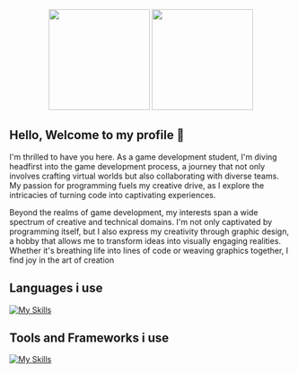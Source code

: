 <div align="center">
<img height="180em" src="https://github-readme-stats.vercel.app/api?username=viann-van-staden&show_icons=true&theme=aura_dark&include_all_commits=true&count_private=true"/>
<img height="180em" src="https://github-readme-stats.vercel.app/api/top-langs/?username=viann-van-staden&size_weight=0.5&count_weight=0.5&theme=aura_dark"/>
</div>

<div align="left">
 
## Hello, Welcome to my profile 👋

I'm thrilled to have you here. As a game development student, I'm diving headfirst into the game development process, a journey that not only involves crafting virtual worlds but also collaborating with diverse teams. My passion for programming fuels my creative drive, as I explore the intricacies of turning code into captivating experiences.

Beyond the realms of game development, my interests span a wide spectrum of creative and technical domains. I'm not only captivated by programming itself, but I also express my creativity through graphic design, a hobby that allows me to transform ideas into visually engaging realities. Whether it's breathing life into lines of code or weaving graphics together, I find joy in the art of creation

## Languages i use
[![My Skills](https://skillicons.dev/icons?i=js,html,css,php,python,cpp,cs)](https://skillicons.dev)
 
 ## Tools and Frameworks i use
 [![My Skills](https://skillicons.dev/icons?i=unity,unreal,laravel,net,vue)](https://skillicons.dev)
 
</div>
